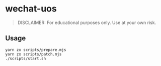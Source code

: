 # wechat-uos

> DISCLAIMER: For educational purposes only. Use at your own risk.

## Usage

```
yarn zx scripts/prepare.mjs
yarn zx scripts/patch.mjs
./scripts/start.sh
```

